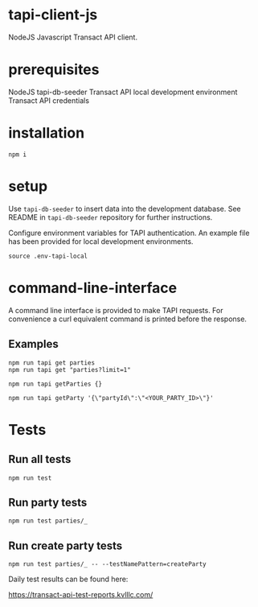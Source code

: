# tapi-client-js

NodeJS Javascript Transact API client.

# prerequisites

NodeJS
tapi-db-seeder
Transact API local development environment
Transact API credentials

# installation

```
npm i
```

# setup

Use `tapi-db-seeder` to insert data into the development database. See README in `tapi-db-seeder` repository for further instructions.

Configure environment variables for TAPI authentication. An example file has been provided for local development environments.

```
source .env-tapi-local
```

# command-line-interface

A command line interface is provided to make TAPI requests. For convenience a curl equivalent command is printed before the response.

## Examples

```
npm run tapi get parties
npm run tapi get "parties?limit=1"
```

```
npm run tapi getParties {}
```

```
npm run tapi getParty '{\"partyId\":\"<YOUR_PARTY_ID>\"}'
```

# Tests

## Run all tests

```
npm run test
```

## Run party tests

```
npm run test parties/_
```

## Run create party tests

```
npm run test parties/_ -- --testNamePattern=createParty
```

Daily test results can be found here:

https://transact-api-test-reports.kvlllc.com/
